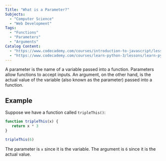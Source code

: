 ```yaml
---
Title: "What is a Parameter?"
Subjects:
  - "Computer Science"
  - "Web Development"
Tags: 
  - "Functions"
  - "Parameters"
  - "Arguments"
Catalog Content:
  - "https://www.codecademy.com/courses/introduction-to-javascript/lessons/functions/exercises/parameters"
  - "https://www.codecademy.com/courses/learn-python-3/lessons/learn-python-function-arguments/exercises/parameters-and-arguments"
---
```


A parameter is the name of a variable passed into a function. Parameters allow functions to accept inputs. An argument, on the other hand, is the actual value of the variable (also known as the parameter) passed into a function.

## Example

Suppose we have a function called `tripleThis()`:

```js
function tripleThis(x) {
   return x * 3 
}

tripleThis(6)
```

The parameter is `x` since it is the variable. The argument is `6` since it is the actual value.
